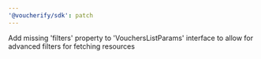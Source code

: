 ```yaml
---
'@voucherify/sdk': patch
---
```


Add missing 'filters' property to 'VouchersListParams' interface to allow for advanced filters for fetching resources
